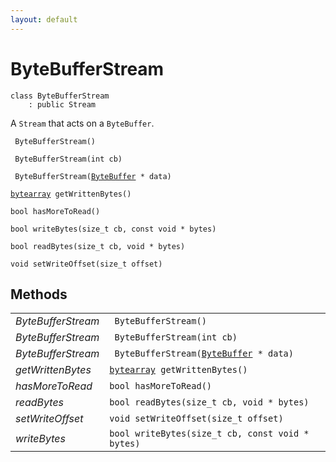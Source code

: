 ```yaml
---
layout: default
---
```


# ByteBufferStream

```
class ByteBufferStream
    : public Stream
```


A `Stream` that acts on a `ByteBuffer`.     

    
` ByteBufferStream()`<br>

` ByteBufferStream(int cb)`<br>

` ByteBufferStream(`[`ByteBuffer`](/oaknut/ref/data_group/ByteBuffer)` * data)`<br>

[`bytearray`](/oaknut/ref/base_group/bytearray)` getWrittenBytes()`<br>

`bool hasMoreToRead()`<br>

`bool writeBytes(size_t cb, const void * bytes)`<br>

`bool readBytes(size_t cb, void * bytes)`<br>

`void setWriteOffset(size_t offset)`<br>



## Methods

| | |
|-|-|
| *ByteBufferStream* | ` ByteBufferStream()` |  |
| *ByteBufferStream* | ` ByteBufferStream(int cb)` |  |
| *ByteBufferStream* | ` ByteBufferStream(`[`ByteBuffer`](/oaknut/ref/data_group/ByteBuffer)` * data)` |  |
| *getWrittenBytes* | [`bytearray`](/oaknut/ref/base_group/bytearray)` getWrittenBytes()` |  |
| *hasMoreToRead* | `bool hasMoreToRead()` |  |
| *readBytes* | `bool readBytes(size_t cb, void * bytes)` |  |
| *setWriteOffset* | `void setWriteOffset(size_t offset)` |  |
| *writeBytes* | `bool writeBytes(size_t cb, const void * bytes)` |  |
